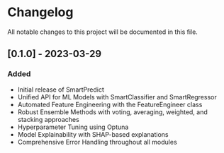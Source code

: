 # Changelog

All notable changes to this project will be documented in this file.

## [0.1.0] - 2023-03-29

### Added
- Initial release of SmartPredict
- Unified API for ML Models with SmartClassifier and SmartRegressor
- Automated Feature Engineering with the FeatureEngineer class
- Robust Ensemble Methods with voting, averaging, weighted, and stacking approaches
- Hyperparameter Tuning using Optuna
- Model Explainability with SHAP-based explanations
- Comprehensive Error Handling throughout all modules